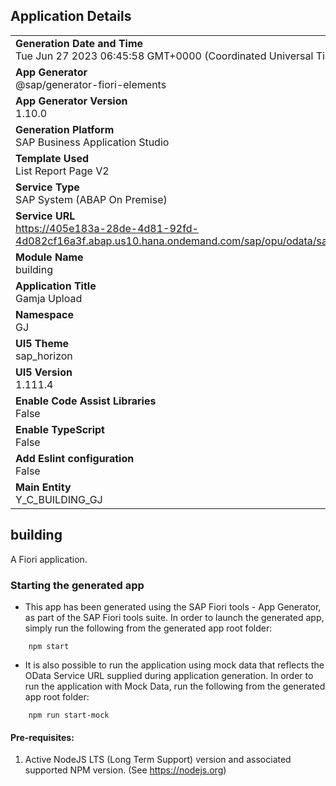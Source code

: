 ## Application Details
|               |
| ------------- |
|**Generation Date and Time**<br>Tue Jun 27 2023 06:45:58 GMT+0000 (Coordinated Universal Time)|
|**App Generator**<br>@sap/generator-fiori-elements|
|**App Generator Version**<br>1.10.0|
|**Generation Platform**<br>SAP Business Application Studio|
|**Template Used**<br>List Report Page V2|
|**Service Type**<br>SAP System (ABAP On Premise)|
|**Service URL**<br>https://405e183a-28de-4d81-92fd-4d082cf16a3f.abap.us10.hana.ondemand.com/sap/opu/odata/sap/ZSB_BUILDING_GJ
|**Module Name**<br>building|
|**Application Title**<br>Gamja Upload|
|**Namespace**<br>GJ|
|**UI5 Theme**<br>sap_horizon|
|**UI5 Version**<br>1.111.4|
|**Enable Code Assist Libraries**<br>False|
|**Enable TypeScript**<br>False|
|**Add Eslint configuration**<br>False|
|**Main Entity**<br>Y_C_BUILDING_GJ|

## building

A Fiori application.

### Starting the generated app

-   This app has been generated using the SAP Fiori tools - App Generator, as part of the SAP Fiori tools suite.  In order to launch the generated app, simply run the following from the generated app root folder:

```
    npm start
```

- It is also possible to run the application using mock data that reflects the OData Service URL supplied during application generation.  In order to run the application with Mock Data, run the following from the generated app root folder:

```
    npm run start-mock
```

#### Pre-requisites:

1. Active NodeJS LTS (Long Term Support) version and associated supported NPM version.  (See https://nodejs.org)


